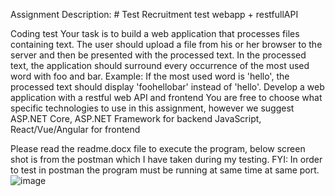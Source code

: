 Assignment Description: # Test
Recruitment test webapp + restfullAPI

Coding test
Your task is to build a web application that processes files containing text.
The user should upload a file from his or her browser to the server and then be presented with the processed text.
In the processed text, the application should surround every occurrence of the most used word with foo and bar.
Example: If the most used word is 'hello', the processed text should display 'foohellobar' instead of 'hello'.
Develop a web application with a restful web API and frontend
You are free to choose what specific technologies to use in this assignment, however we suggest
ASP.NET  Core, ASP.NET  Framework for backend
JavaScript, React/Vue/Angular for frontend

Please read the readme.docx file to execute the program, below screen shot is from the postman which I have taken during my testing.
FYI: In order to test in postman the program must be running at same time at same port.  
![image](https://user-images.githubusercontent.com/8665907/144431722-471fff7f-2ef2-4737-8731-b56696e726af.png)
